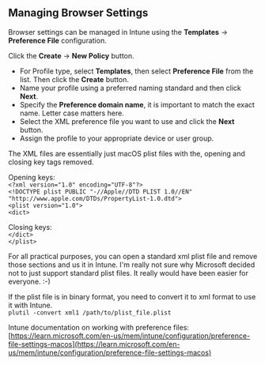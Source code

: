 ## Managing Browser Settings

Browser settings can be managed in Intune using the **Templates** -> **Preference File** configuration.  

Click the **Create** -> **New Policy** button.  

* For Profile type, select **Templates**, then select **Preference File** from the list. Then click the **Create** button.  
* Name your profile using a preferred naming standard and then click **Next**.  
* Specify the **Preference domain name**, it is important to match the exact name. Letter case matters here.  
* Select the XML preference file you want to use and click the **Next** button.  
* Assign the profile to your appropriate device or user group.  
  
  
The XML files are essentially just macOS plist files with the, opening and closing key tags removed.  

Opening keys:  
`<?xml version="1.0" encoding="UTF-8"?>`  
`<!DOCTYPE plist PUBLIC "-//Apple//DTD PLIST 1.0//EN" "http://www.apple.com/DTDs/PropertyList-1.0.dtd">`  
`<plist version="1.0">`  
`<dict>`  

  
Closing keys:  
`</dict>`  
`</plist>`  
    
For all practical purposes, you can open a standard xml plist file and remove those sections and us it in Intune. I'm really not sure why Microsoft decided not to just support standard plist files. It really would have been easier for everyone. :-)

If the plist file is in binary format, you need to convert it to xml format to use it with Intune.  
`plutil -convert xml1 /path/to/plist_file.plist`
  
Intune documentation on working with preference files:  
[https://learn.microsoft.com/en-us/mem/intune/configuration/preference-file-settings-macos](https://learn.microsoft.com/en-us/mem/intune/configuration/preference-file-settings-macos)
